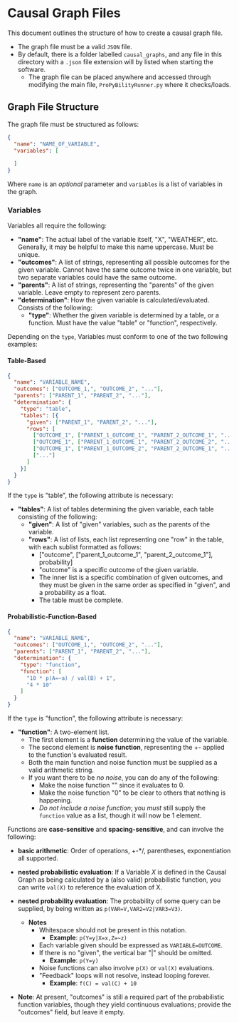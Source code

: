 # Causal Graph Files

This document outlines  the structure of how to create a causal graph file.

- The graph file must be a valid ``JSON`` file.
- By default, there is a folder labelled ``causal_graphs``, and any file in this directory with a ``.json`` file
    extension will by listed when starting the software.
    - The graph file can be placed anywhere and accessed through modifying the main file, ``ProPyBilityRunner.py`` where it checks/loads.

## Graph File Structure

The graph file must be structured as follows:

```json
{
  "name": "NAME_OF_VARIABLE",
  "variables": [
  
  ]
}
```

Where ``name`` is an *optional* parameter and ``variables`` is a list of variables in the graph.
 
### Variables

Variables all require the following:

- **"name"**: The actual label of the variable itself, "X", "WEATHER", etc. Generally, it may be helpful to make this name uppercase. Must be unique.
- **"outcomes"**: A list of strings, representing all possible outcomes for the given variable. Cannot have the same outcome twice in one variable, but two separate variables could have the same outcome.
- **"parents"**: A list of strings, representing the "parents" of the given variable. Leave empty to represent zero parents.
- **"determination"**: How the given variable is calculated/evaluated. Consists of the following:
    - **"type"**: Whether the given variable is determined by a table, or a function. Must have the value "table" or "function", respectively.

Depending on the ``type``, Variables must conform to one of the two following examples:

#### Table-Based

```json
{
  "name": "VARIABLE_NAME",
  "outcomes": ["OUTCOME_1,", "OUTCOME_2", "..."],
  "parents": ["PARENT_1", "PARENT_2", "..."],
  "determination": {
    "type": "table",
    "tables": [{
      "given": ["PARENT_1", "PARENT_2", "..."],
      "rows": [
        ["OUTCOME_1", ["PARENT_1_OUTCOME_1", "PARENT_2_OUTCOME_1", "..."], 0.0],
        ["OUTCOME_1", ["PARENT_1_OUTCOME_1", "PARENT_2_OUTCOME_2", "..."], 0.0],
        ["OUTCOME_1", ["PARENT_1_OUTCOME_2", "PARENT_2_OUTCOME_1", "..."], 0.0],
        ["..."]
      ]
    }]
  }
}
```

If the ``type`` is "table", the following attribute is necessary:

- **"tables"**: A list of tables determining the given variable, each table consisting of the following:
    - **"given"**: A list of "given" variables, such as the parents of the variable.
    - **"rows"**: A list of lists, each list representing one "row" in the table, with each sublist formatted as follows:
        - ["outcome", ["parent_1_outcome_1", "parent_2_outcome_1"], probability]
        - "outcome" is a specific outcome of the given variable.
        - The inner list is a specific combination of given outcomes, and they must be given in the same order as specified in "given", and a probability as a float.
        - The table must be complete.
    
#### Probabilistic-Function-Based

```json
{
  "name": "VARIABLE_NAME",
  "outcomes": ["OUTCOME_1,", "OUTCOME_2", "..."],
  "parents": ["PARENT_1", "PARENT_2", "..."],
  "determination": {
    "type": "function",
    "function": [
      "10 * p(A=~a) / val(B) + 1",
      "4 * 10"
    ]
  }
}
```

If the ``type`` is "function", the following attribute is necessary:

- **"function"**: A two-element list.
    - The first element is a **function** determining the value of the variable. 
    - The second element is **noise function**, representing the +- applied to the function's evaluated result.
    - Both the main function and noise function must be supplied as a valid arithmetic string.
    - If you want there to be *no noise*, you can do any of the following:
        - Make the noise function "" since it evaluates to 0.
        - Make the noise function "0" to be clear to others that nothing is happening.
        - *Do not include a noise function*; you *must* still supply the ``function`` value as a list, though it will now be 1 element.

Functions are **case-sensitive** and **spacing-sensitive**, and can involve the following:

- **basic arithmetic**: Order of operations, +-*/, parentheses, exponentiation all supported.
- **nested probabilistic evaluation**: If a Variable *X* is defined in the Causal Graph as being calculated by a (also valid) probabilistic function, you can write ``val(X)`` to reference the evaluation of X.
- **nested probability evaluation**: The probability of some query can be supplied, by being written as ``p(VAR=V,VAR2=V2|VAR3=V3)``.
    - **Notes**
        - Whitespace should not be present in this notation.
            - **Example**: ``p(Y=y|X=x,Z=~z)``
        - Each variable given should be expressed as ``VARIABLE=OUTCOME``.
        - If there is no "given", the vertical bar "|" should be omitted.
            - **Example**: ``p(Y=y)``
        - Noise functions can also involve ``p(X)`` or ``val(X)`` evaluations.
        - "Feedback" loops will not resolve, instead looping forever.
            - **Example**: ``f(C) = val(C) + 10``

- **Note**: At present, "outcomes" is still a required part of the probabilistic function variables, though they yield continuous evaluations; provide the "outcomes" field, but leave it empty.
